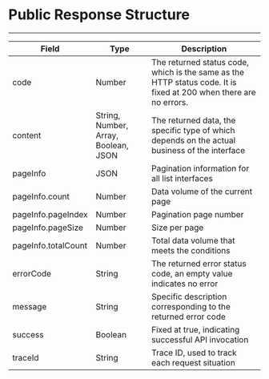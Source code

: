 # Public Response Structure

---

| Field        | Type      | Description                   |
|-----------|-----------|----------------------|
| code      | Number    | The returned status code, which is the same as the HTTP status code. It is fixed at 200 when there are no errors. |
| content   | String, Number, Array, Boolean, JSON | The returned data, the specific type of which depends on the actual business of the interface |
| pageInfo  | JSON | Pagination information for all list interfaces      |
| pageInfo.count | Number | Data volume of the current page               |
| pageInfo.pageIndex | Number | Pagination page number                 |
| pageInfo.pageSize | Number | Size per page                 |
| pageInfo.totalCount | Number | Total data volume that meets the conditions            |
| errorCode | String | The returned error status code, an empty value indicates no error      |
| message   | String | Specific description corresponding to the returned error code      |
| success   | Boolean | Fixed at true, indicating successful API invocation    |
| traceId   | String | Trace ID, used to track each request situation |